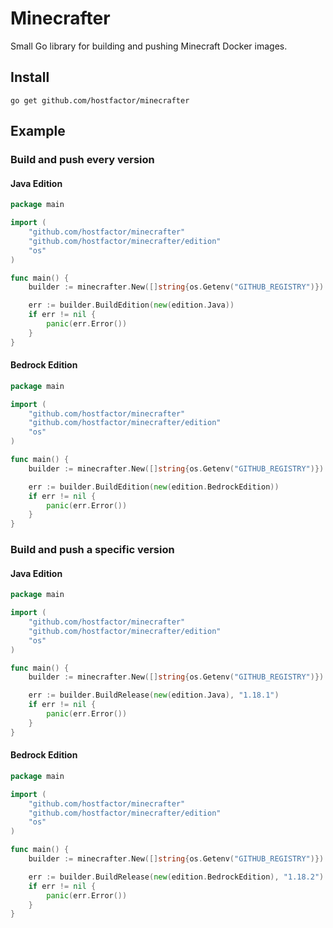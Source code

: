 # Minecrafter

Small Go library for building and pushing Minecraft Docker images.

## Install

```
go get github.com/hostfactor/minecrafter
```

## Example

### Build and push every version

#### Java Edition

```go
package main

import (
	"github.com/hostfactor/minecrafter"
	"github.com/hostfactor/minecrafter/edition"
	"os"
)

func main() {
	builder := minecrafter.New([]string{os.Getenv("GITHUB_REGISTRY")})

	err := builder.BuildEdition(new(edition.Java))
	if err != nil {
		panic(err.Error())
	}
}
```

#### Bedrock Edition

```go
package main

import (
	"github.com/hostfactor/minecrafter"
	"github.com/hostfactor/minecrafter/edition"
	"os"
)

func main() {
	builder := minecrafter.New([]string{os.Getenv("GITHUB_REGISTRY")})

	err := builder.BuildEdition(new(edition.BedrockEdition))
	if err != nil {
		panic(err.Error())
	}
}
```

### Build and push a specific version

#### Java Edition

```go
package main

import (
	"github.com/hostfactor/minecrafter"
	"github.com/hostfactor/minecrafter/edition"
	"os"
)

func main() {
	builder := minecrafter.New([]string{os.Getenv("GITHUB_REGISTRY")})

	err := builder.BuildRelease(new(edition.Java), "1.18.1")
	if err != nil {
		panic(err.Error())
	}
}
```

#### Bedrock Edition

```go
package main

import (
	"github.com/hostfactor/minecrafter"
	"github.com/hostfactor/minecrafter/edition"
	"os"
)

func main() {
	builder := minecrafter.New([]string{os.Getenv("GITHUB_REGISTRY")})

	err := builder.BuildRelease(new(edition.BedrockEdition), "1.18.2")
	if err != nil {
		panic(err.Error())
	}
}
```
